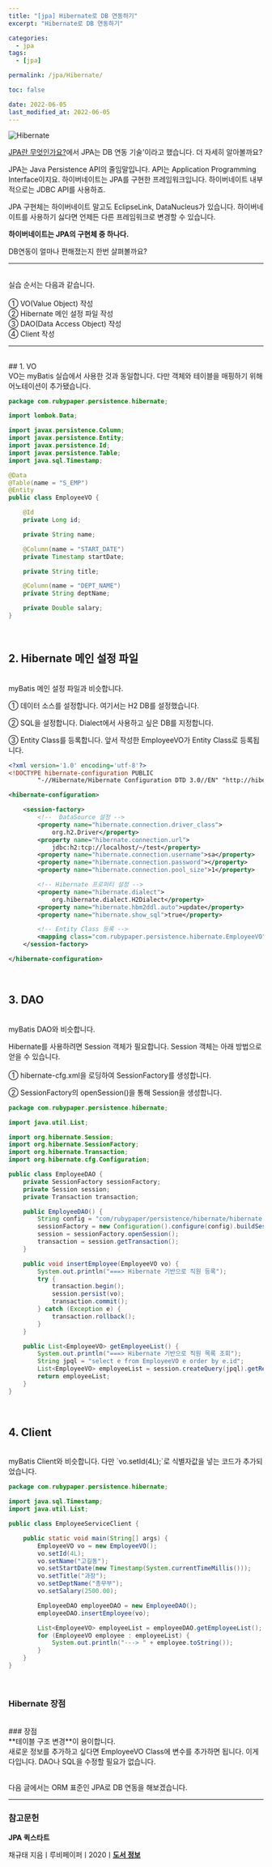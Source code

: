 ```yaml
---
title: "[jpa] Hibernate로 DB 연동하기"
excerpt: "Hibernate로 DB 연동하기"

categories:
  - jpa
tags:
  - [jpa]

permalink: /jpa/Hibernate/

toc: false

date: 2022-06-05
last_modified_at: 2022-06-05
---
```


![Hibernate](/assets/images/posts_img/hibernate.png)

[JPA란 무엇인가요?](https://parkirae.github.io/jpa/WhatIsAJPA/)에서 JPA는 DB 연동 기술'이라고 했습니다. 더 자세히 알아볼까요?<br />


JPA는 Java Persistence API의 줄임말입니다. API는 Application Programming Interface이지요. 하이버네이트는 JPA를 구현한 프레임워크입니다. 하이버네이트 내부적으로는 JDBC API를 사용하죠.<br />

JPA 구현체는 하이버네이트 말고도 EclipseLink, DataNucleus가 있습니다. 하이버네이트를 사용하기 싫다면 언제든 다른 프레임워크로 변경할 수 있습니다.<br />

**하이버네이트는 JPA의 구현체 중 하나다.**<br />

DB연동이 얼마나 편해졌는지 한번 살펴볼까요?<br />


---
<br />
실습 순서는 다음과 같습니다.<br />
<br />
① VO(Value Object) 작성<br />
② Hibernate 메인 설정 파일 작성<br />
③ DAO(Data Access Object) 작성<br />
④ Client 작성<br />

---
<br />
## 1. VO
<br />
VO는 myBatis 실습에서 사용한 것과 동일합니다. 다만 객체와 테이블을 매핑하기 위해 어노테이션이 추가됐습니다.<br />


```java
package com.rubypaper.persistence.hibernate;

import lombok.Data;

import javax.persistence.Column;
import javax.persistence.Entity;
import javax.persistence.Id;
import javax.persistence.Table;
import java.sql.Timestamp;

@Data
@Table(name = "S_EMP")
@Entity
public class EmployeeVO {

    @Id
    private Long id;

    private String name;

    @Column(name = "START_DATE")
    private Timestamp startDate;

    private String title;

    @Column(name = "DEPT_NAME")
    private String deptName;

    private Double salary;
}

```

<br />

## 2. Hibernate 메인 설정 파일
<br />
myBatis 메인 설정 파일과 비슷합니다.<br />

① 데이터 소스를 설정합니다. 여기서는 H2 DB를 설정했습니다.<br />

② SQL을 설정합니다. Dialect에서 사용하고 싶은 DB를 지정합니다.<br />

③ Entity Class를 등록합니다. 앞서 작성한 EmployeeVO가 Entity Class로 등록됩니다.<br />


```xml
<?xml version='1.0' encoding='utf-8'?>
<!DOCTYPE hibernate-configuration PUBLIC
        "-//Hibernate/Hibernate Configuration DTD 3.0//EN" "http://hibernate.sourceforge.net/hibernate-configuration-3.0.dtd">

<hibernate-configuration>

    <session-factory>
        <!--  DataSource 설정 -->
        <property name="hibernate.connection.driver_class">
            org.h2.Driver</property>
        <property name="hibernate.connection.url">
            jdbc:h2:tcp://localhost/~/test</property>
        <property name="hibernate.connection.username">sa</property>
        <property name="hibernate.connection.password"></property>
        <property name="hibernate.connection.pool_size">1</property>

        <!-- Hibernate 프로퍼티 설정 -->
        <property name="hibernate.dialect">
            org.hibernate.dialect.H2Dialect</property>
        <property name="hibernate.hbm2ddl.auto">update</property>
        <property name="hibernate.show_sql">true</property>

        <!-- Entity Class 등록 -->
        <mapping class="com.rubypaper.persistence.hibernate.EmployeeVO" />
    </session-factory>

</hibernate-configuration>
```
<br />

## 3. DAO
<br />
myBatis DAO와 비슷합니다.<br />

Hibernate를 사용하려면 Session 객체가 필요합니다. Session 객체는 아래 방법으로 얻을 수 있습니다.<br />
<br />
① hibernate-cfg.xml을 로딩하여 SessionFactory를 생성합니다.<br />

② SessionFactory의 openSession()을 통해 Session을 생성합니다.<br />


```java
package com.rubypaper.persistence.hibernate;

import java.util.List;

import org.hibernate.Session;
import org.hibernate.SessionFactory;
import org.hibernate.Transaction;
import org.hibernate.cfg.Configuration;

public class EmployeeDAO {
    private SessionFactory sessionFactory;
    private Session session;
    private Transaction transaction;

    public EmployeeDAO() {
        String config = "com/rubypaper/persistence/hibernate/hibernate.cfg.xml";
        sessionFactory = new Configuration().configure(config).buildSessionFactory();
        session = sessionFactory.openSession();
        transaction = session.getTransaction();
    }

    public void insertEmployee(EmployeeVO vo) {
        System.out.println("===> Hibernate 기반으로 직원 등록");
        try {
            transaction.begin();
            session.persist(vo);
            transaction.commit();
        } catch (Exception e) {
            transaction.rollback();
        }
    }

    public List<EmployeeVO> getEmployeeList() {
        System.out.println("===> Hibernate 기반으로 직원 목록 조회");
        String jpql = "select e from EmployeeVO e order by e.id";
        List<EmployeeVO> employeeList = session.createQuery(jpql).getResultList();
        return employeeList;
    }
}
```

<br />

## 4. Client
<br />
myBatis Client와 비슷합니다. 다만 `vo.setId(4L);`로 식별자값을 넣는 코드가 추가되었습니다.<br />


```java
package com.rubypaper.persistence.hibernate;

import java.sql.Timestamp;
import java.util.List;

public class EmployeeServiceClient {

    public static void main(String[] args) {
        EmployeeVO vo = new EmployeeVO();
        vo.setId(4L);
        vo.setName("고길동");
        vo.setStartDate(new Timestamp(System.currentTimeMillis()));
        vo.setTitle("과장");
        vo.setDeptName("총무부");
        vo.setSalary(2500.00);

        EmployeeDAO employeeDAO = new EmployeeDAO();
        employeeDAO.insertEmployee(vo);

        List<EmployeeVO> employeeList = employeeDAO.getEmployeeList();
        for (EmployeeVO employee : employeeList) {
            System.out.println("---> " + employee.toString());
        }
    }
}
```

<br />

### Hibernate 장점
<br />
### 장점
<br />
**테이블 구조 변경**이 용이합니다.<br />
새로운 정보를 추가하고 싶다면 EmployeeVO Class에 변수를 추가하면 됩니다. 이게 다입니다. DAO나 SQL을 수정할 필요가 없습니다.<br />
<br />

다음 글에서는 ORM 표준인 JPA로 DB 연동을 해보겠습니다.


---

### 참고문헌

**JPA 퀵스타트**

채규태 지음ㅣ루비페이퍼ㅣ2020ㅣ[**도서 정보**](http://www.kyobobook.co.kr/product/detailViewKor.laf?ejkGb=KOR&mallGb=KOR&barcode=9791186710586&orderClick=LAG&Kc=)
